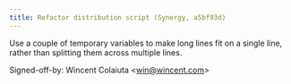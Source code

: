 ```yaml
---
title: Refactor distribution script (Synergy, a5bf93d)
---
```


Use a couple of temporary variables to make long lines fit on a single line, rather than splitting them across multiple lines.

Signed-off-by: Wincent Colaiuta &lt;win@wincent.com&gt;
